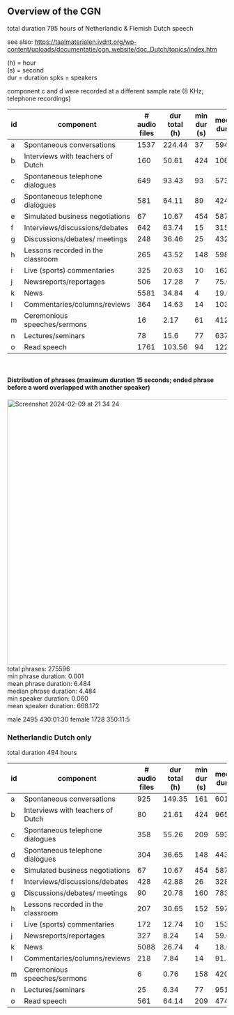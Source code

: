 
## Overview of the CGN

total duration 795 hours of Netherlandic & Flemish Dutch speech

see also: https://taalmaterialen.ivdnt.org/wp-content/uploads/documentatie/cgn_website/doc_Dutch/topics/index.htm

(h) = hour <br>
(s) = second <br> 
dur = duration
spks = speakers 

component c and d were recorded at a different sample rate (8 KHz; telephone recordings)

id | component | # audio files | dur total (h) | min dur (s) | median dur (s) | max dur (s) | # speakers | min # spks | median # spks | max # spks
--- | --- | --- | --- | --- | --- | --- | --- | --- | --- | ---
a|Spontaneous conversations|1537|224.44|37|594.0|1816|364|2|2.0|6
b|Interviews with teachers of Dutch|160|50.61|424|1069.5|2106|162|1|2.0|3
c|Spontaneous telephone dialogues|649|93.43|93|573.0|599|510|2|3.0|3
d|Spontaneous telephone dialogues|581|64.11|89|424.0|904|425|2|2.0|4
e|Simulated business negotiations|67|10.67|454|587.0|615|31|2|2.0|3
f|Interviews/discussions/debates|642|63.74|15|315.0|1691|877|1|2.0|8
g|Discussions/debates/ meetings|248|36.46|25|432.0|1788|235|1|3.0|17
h|Lessons recorded in the classroom|265|43.52|148|598.0|1600|413|1|4.0|12
i|Live (sports) commentaries|325|20.63|10|162.0|1083|94|1|1.0|4
j|Newsreports/reportages|506|17.28|7|75.0|634|494|1|1.5|7
k|News|5581|34.84|4|19.0|262|248|1|1.0|5
l|Commentaries/columns/reviews|364|14.63|14|103.5|1223|264|1|1.0|6
m|Ceremonious speeches/sermons|16|2.17|61|412.5|1602|12|1|1.0|2
n|Lectures/seminars|78|15.6|77|637.0|1746|40|1|1.0|2
o|Read speech|1761|103.56|94|122.0|1506|474|1|1.0|2


<br>

#### Distribution of phrases (maximum duration 15 seconds; ended phrase before a word overlapped with another speaker)

<img width="610" alt="Screenshot 2024-02-09 at 21 34 24" src="https://github.com/martijnbentum/CGN_AUDIO_EXTRACT/assets/19554953/de79ae42-a0a8-43b3-a3b2-8f61375acc18">

<br>
total phrases: 275596 <br>
min phrase duration: 0.001 <br>
mean phrase duration: 6.484 <br>
median phrase duration: 4.484 <br>
min speaker duration: 0.060 <br>
mean speaker duration: 668.172 <br>

male      2495 430:01:30
female    1728 350:11:5



### Netherlandic Dutch only
total duration 494 hours

id | component | # audio files | dur total (h) | min dur (s) | median dur (s) | max dur (s) | # speakers | min # spks | median # spks | max # spks
--- | --- | --- | --- | --- | --- | --- | --- | --- | --- | ---
a|Spontaneous conversations|925|149.35|161|601.0|1275|232|2|2.0|6
b|Interviews with teachers of Dutch|80|21.61|424|965.0|1261|81|1|2.0|3
c|Spontaneous telephone dialogues|358|55.26|209|593.0|599|360|2|3.0|3
d|Spontaneous telephone dialogues|304|36.65|148|443.0|904|177|2|2.0|3
e|Simulated business negotiations|67|10.67|454|587.0|615|31|2|2.0|3
f|Interviews/discussions/debates|428|42.88|26|328.5|1223|679|1|2.0|8
g|Discussions/debates/ meetings|90|20.78|160|783.5|1788|134|2|6.0|17
h|Lessons recorded in the classroom|207|30.65|152|597.0|650|396|2|5.0|12
i|Live (sports) commentaries|172|12.74|10|153.0|1083|67|1|1.0|3
j|Newsreports/reportages|327|8.24|14|59.0|621|348|1|1.0|6
k|News|5088|26.74|4|18.0|251|33|1|1.0|2
l|Commentaries/columns/reviews|218|7.84|14|91.5|760|206|1|1.0|6
m|Ceremonious speeches/sermons|6|0.76|158|420.5|867|4|1|1.0|2
n|Lectures/seminars|25|6.34|77|951.0|1746|25|1|1.0|2
o|Read speech|561|64.14|209|474.0|1506|325|1|1.0|2

